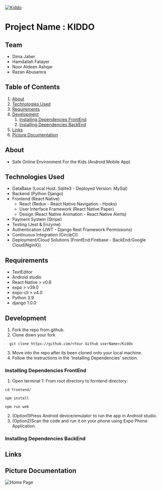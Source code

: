 [![Kiddo](https://i.postimg.cc/wTKffWZb/kiddo.png)](https://blackpearl2.ew.r.appspot.com/)

# Project Name : KIDDO

## Team

  - Dima Jaber
  - Hamdallah Fatayer 
  - Noor Aldeen Ashqar
  - Razan Abusamra
  
## Table of Contents

1. [About](#about)
1. [Technologies Used](#technologies-used)
1. [Requirements](#requirements)
1. [Development](#development)
    1. [Installing Dependencies FrontEnd](#installing-dependencies-frontend)
    1. [Installing Dependencies BackEnd](#installing-dependencies-backend)
1. [Links](#links)
1. [Picture Documentation](#picture-documentation)

## About

- Safe Online Environment For the Kids (Android Mobile App)

## Technologies Used

- DataBase (Local Host: Sqlite3 - Deployed Version: MySql)
- Backend (Python Django)
- Frontend (React Native)
   - React (Redux - React Native Navigation - Hooks)
   - User Interface Framework (React Native Paper)
   - Design (React Native Animation - React Native Alerts)
- Payment System (Stripe)
- Testing (Jest & Enzyme)
- Authentication (JWT - Django Rest Framework Permissions)
- Continuous Integration (CircleCI)
- Deployment/Cloud Solutions (FrontEnd:Firebase - BackEnd:Google Cloud(NginX))

## Requirements

- TextEditor 
- Android studio
- React Native > v0.6
- expo > v39.0
- expo-cli > v4.0
- Python 3.9 
- django 1.0.0

## Development

1. Fork the repo from github.
2. Clone down your fork
```
  git clone https://github.com/<Your Github userName>/Kiddo
```
3. Move into the repo after its been cloned onto your local machine.
4. Follow the instructions in the 'Installing Dependencies' section.

### Installing Dependencies FrontEnd

1. Open terminal 1: From root directory to forntend directory:

```
cd frontend/

npm install

npm run web
```
2. (Option1)Press Android device/emulator to run the app in Android studio.
2. (Option2)Scan the code and run it on your phone using Expo Phone Application.

### Installing Dependencies BackEnd
## Links
## Picture Documentation

![Home Page]()


